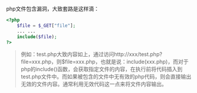 php文件包含漏洞，大致套路是这样滴：
```php
<?php 
	$file = $_GET["file"]; 
	... ... 
	include($file); 
?>
```
> 例如：test.php大致内容如上，通过访问http://xxx/test.php?file=xxx.php，则$file=xxx.php，也就是说：include(xxx.php)，而对于php的include()函数，会获取指定文件的内容，在执行前将代码插入到test.php文件中。而如果被包含的文件中无有效的php代码，则会直接输出无效的文件内容。通常利用无效代码这一点来将文件内容输出。
<!--stackedit_data:
eyJoaXN0b3J5IjpbMTIzNjg1MjY0NV19
-->